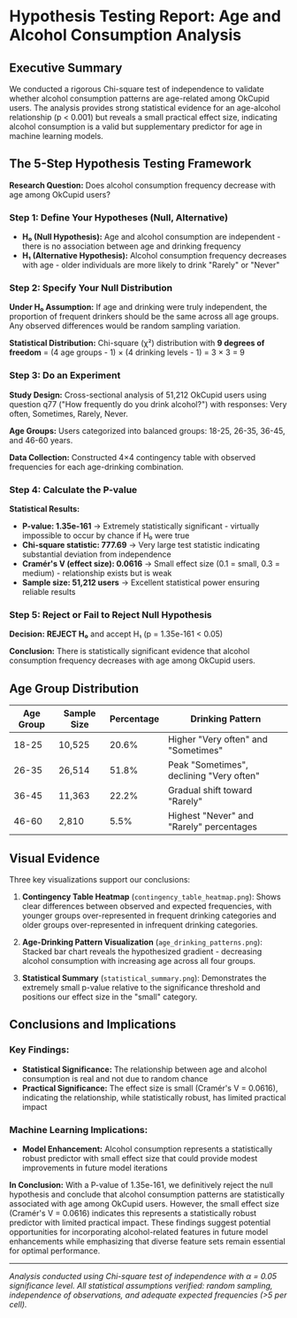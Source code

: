 # Hypothesis Testing Report: Age and Alcohol Consumption Analysis

## Executive Summary

We conducted a rigorous Chi-square test of independence to validate whether alcohol consumption patterns are age-related among OkCupid users. The analysis provides strong statistical evidence for an age-alcohol relationship (p < 0.001) but reveals a small practical effect size, indicating alcohol consumption is a valid but supplementary predictor for age in machine learning models.

## The 5-Step Hypothesis Testing Framework

**Research Question:** Does alcohol consumption frequency decrease with age among OkCupid users?

### Step 1: Define Your Hypotheses (Null, Alternative)

- **H₀ (Null Hypothesis):** Age and alcohol consumption are independent - there is no association between age and drinking frequency
- **H₁ (Alternative Hypothesis):** Alcohol consumption frequency decreases with age - older individuals are more likely to drink "Rarely" or "Never"

### Step 2: Specify Your Null Distribution

**Under H₀ Assumption:** If age and drinking were truly independent, the proportion of frequent drinkers should be the same across all age groups. Any observed differences would be random sampling variation.

**Statistical Distribution:** Chi-square (χ²) distribution with **9 degrees of freedom** = (4 age groups - 1) × (4 drinking levels - 1) = 3 × 3 = 9

### Step 3: Do an Experiment

**Study Design:** Cross-sectional analysis of 51,212 OkCupid users using question q77 ("How frequently do you drink alcohol?") with responses: Very often, Sometimes, Rarely, Never.

**Age Groups:** Users categorized into balanced groups: 18-25, 26-35, 36-45, and 46-60 years.

**Data Collection:** Constructed 4×4 contingency table with observed frequencies for each age-drinking combination.

### Step 4: Calculate the P-value

**Statistical Results:**

- **P-value: 1.35e-161** → Extremely statistically significant - virtually impossible to occur by chance if H₀ were true
- **Chi-square statistic: 777.69** → Very large test statistic indicating substantial deviation from independence  
- **Cramér's V (effect size): 0.0616** → Small effect size (0.1 = small, 0.3 = medium) - relationship exists but is weak
- **Sample size: 51,212 users** → Excellent statistical power ensuring reliable results

### Step 5: Reject or Fail to Reject Null Hypothesis

**Decision:** **REJECT H₀** and accept H₁ (p = 1.35e-161 < 0.05)

**Conclusion:** There is statistically significant evidence that alcohol consumption frequency decreases with age among OkCupid users.

## Age Group Distribution

| Age Group | Sample Size | Percentage | Drinking Pattern |
|-----------|-------------|------------|------------------|
| 18-25 | 10,525 | 20.6% | Higher "Very often" and "Sometimes" |
| 26-35 | 26,514 | 51.8% | Peak "Sometimes", declining "Very often" |
| 36-45 | 11,363 | 22.2% | Gradual shift toward "Rarely" |
| 46-60 | 2,810 | 5.5% | Highest "Never" and "Rarely" percentages |

## Visual Evidence

Three key visualizations support our conclusions:

1. **Contingency Table Heatmap** (`contingency_table_heatmap.png`): Shows clear differences between observed and expected frequencies, with younger groups over-represented in frequent drinking categories and older groups over-represented in infrequent drinking categories.

2. **Age-Drinking Pattern Visualization** (`age_drinking_patterns.png`): Stacked bar chart reveals the hypothesized gradient - decreasing alcohol consumption with increasing age across all four groups.

3. **Statistical Summary** (`statistical_summary.png`): Demonstrates the extremely small p-value relative to the significance threshold and positions our effect size in the "small" category.

## Conclusions and Implications

### Key Findings:
- **Statistical Significance:** The relationship between age and alcohol consumption is real and not due to random chance
- **Practical Significance:** The effect size is small (Cramér's V = 0.0616), indicating the relationship, while statistically robust, has limited practical impact

### Machine Learning Implications:
- **Model Enhancement:** Alcohol consumption represents a statistically robust predictor with small effect size that could provide modest improvements in future model iterations

**In Conclusion:** With a P-value of 1.35e-161, we definitively reject the null hypothesis and conclude that alcohol consumption patterns are statistically associated with age among OkCupid users. However, the small effect size (Cramér's V = 0.0616) indicates this represents a statistically robust predictor with limited practical impact. These findings suggest potential opportunities for incorporating alcohol-related features in future model enhancements while emphasizing that diverse feature sets remain essential for optimal performance.

---
*Analysis conducted using Chi-square test of independence with α = 0.05 significance level. All statistical assumptions verified: random sampling, independence of observations, and adequate expected frequencies (>5 per cell).*
